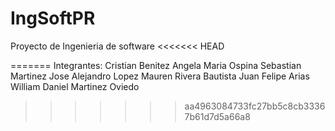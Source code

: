 # IngSoftPR

Proyecto de Ingenieria de software
<<<<<<< HEAD





=======
Integrantes:
Cristian Benitez
Angela Maria Ospina
Sebastian Martinez
Jose Alejandro Lopez
Mauren Rivera Bautista
Juan Felipe Arias
William Daniel Martinez Oviedo
>>>>>>> aa4963084733fc27bb5c8cb33367b61d7d5a66a8
